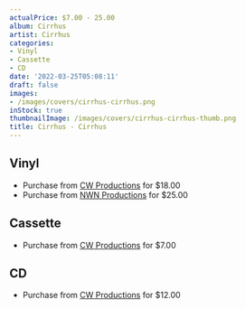 ```yaml
---
actualPrice: $7.00 - 25.00
album: Cirrhus
artist: Cirrhus
categories:
- Vinyl
- Cassette
- CD
date: '2022-03-25T05:08:11'
draft: false
images:
- /images/covers/cirrhus-cirrhus.png
inStock: true
thumbnailImage: /images/covers/cirrhus-cirrhus-thumb.png
title: Cirrhus - Cirrhus
---
```


## Vinyl
* Purchase from [CW Productions](https://shop.cwproductions.net/products/cirrhus-cirrhus-lp) for $18.00
* Purchase from [NWN Productions](http://shop.nwnprod.com/index.php?route=product/product&path=75&product_id=21894&sort=pd.name&order=ASC) for $25.00
## Cassette
* Purchase from [CW Productions](https://shop.cwproductions.net/products/cirrhus-cirrhus-tape-1) for $7.00
## CD
* Purchase from [CW Productions](https://shop.cwproductions.net/products/cirrhus-cirrhus-cd) for $12.00
